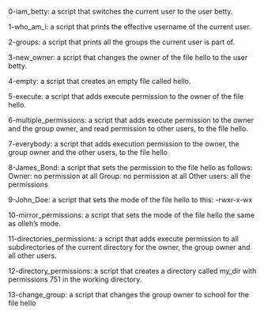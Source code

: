 0-iam_betty: a script that switches the current user to the user betty.

1-who_am_i: a script that prints the effective username of the current user.

2-groups: a script that prints all the groups the current user is part of.  

3-new_owner:  a script that changes the owner of the file hello to the user betty.

4-empty: a script that creates an empty file called hello.

5-execute: a script that adds execute permission to the owner of the file hello.

6-multiple_permissions: a script that adds execute permission to the owner and the group owner, and read permission to other users, to the file hello.

7-everybody: a script that adds execution permission to the owner, the group owner and the other users, to the file hello

8-James_Bond:  a script that sets the permission to the file hello as follows:
    Owner: no permission at all
    Group: no permission at all
    Other users: all the permissions

9-John_Doe: a script that sets the mode of the file hello to this: -rwxr-x-wx

10-mirror_permissions: a script that sets the mode of the file hello the same as olleh’s mode.

11-directories_permissions: a script that adds execute permission to all subdirectories of the current directory for the owner, the group owner and all other users.

12-directory_permissions: a script that creates a directory called my_dir with permissions 751 in the working directory.

13-change_group: a script that changes the group owner to school for the file hello


